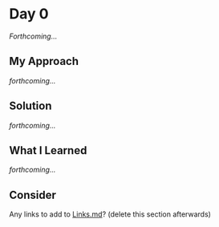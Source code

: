 # Day 0

*Forthcoming...*

## My Approach

*forthcoming...*

## Solution

*forthcoming...*

## What I Learned

*forthcoming...*

## Consider

Any links to add to [Links.md](..\..\Links.md)? (delete this section afterwards)
